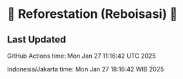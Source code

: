 
# 🌳 Reforestation (Reboisasi) 🌲

## Last Updated

GitHub Actions time: Mon Jan 27 11:16:42 UTC 2025

Indonesia/Jakarta time: Mon Jan 27 18:16:42 WIB 2025
